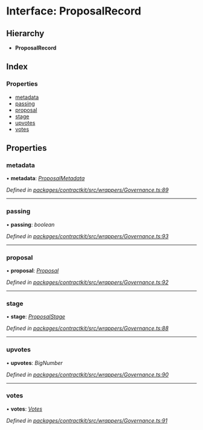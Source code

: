 # Interface: ProposalRecord

## Hierarchy

* **ProposalRecord**

## Index

### Properties

* [metadata](_wrappers_governance_.proposalrecord.md#metadata)
* [passing](_wrappers_governance_.proposalrecord.md#passing)
* [proposal](_wrappers_governance_.proposalrecord.md#proposal)
* [stage](_wrappers_governance_.proposalrecord.md#stage)
* [upvotes](_wrappers_governance_.proposalrecord.md#upvotes)
* [votes](_wrappers_governance_.proposalrecord.md#votes)

## Properties

###  metadata

• **metadata**: *[ProposalMetadata](_wrappers_governance_.proposalmetadata.md)*

*Defined in [packages/contractkit/src/wrappers/Governance.ts:89](https://github.com/celo-org/celo-monorepo/blob/master/packages/contractkit/src/wrappers/Governance.ts#L89)*

___

###  passing

• **passing**: *boolean*

*Defined in [packages/contractkit/src/wrappers/Governance.ts:93](https://github.com/celo-org/celo-monorepo/blob/master/packages/contractkit/src/wrappers/Governance.ts#L93)*

___

###  proposal

• **proposal**: *[Proposal](../modules/_wrappers_governance_.md#proposal)*

*Defined in [packages/contractkit/src/wrappers/Governance.ts:92](https://github.com/celo-org/celo-monorepo/blob/master/packages/contractkit/src/wrappers/Governance.ts#L92)*

___

###  stage

• **stage**: *[ProposalStage](../enums/_wrappers_governance_.proposalstage.md)*

*Defined in [packages/contractkit/src/wrappers/Governance.ts:88](https://github.com/celo-org/celo-monorepo/blob/master/packages/contractkit/src/wrappers/Governance.ts#L88)*

___

###  upvotes

• **upvotes**: *BigNumber*

*Defined in [packages/contractkit/src/wrappers/Governance.ts:90](https://github.com/celo-org/celo-monorepo/blob/master/packages/contractkit/src/wrappers/Governance.ts#L90)*

___

###  votes

• **votes**: *[Votes](_wrappers_governance_.votes.md)*

*Defined in [packages/contractkit/src/wrappers/Governance.ts:91](https://github.com/celo-org/celo-monorepo/blob/master/packages/contractkit/src/wrappers/Governance.ts#L91)*
